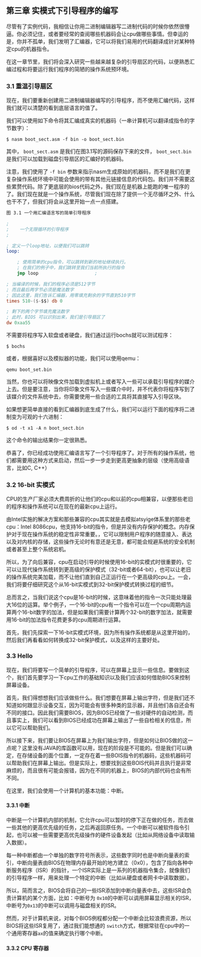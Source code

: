 ## 第三章 实模式下引导程序的编写

尽管有了实例代码，我相信让你用二进制编辑器写二进制代码的时候你依然很懵逼。你必须记住，或者要经常的查阅哪些机器码会让cpu做哪些事情。但幸运的是，你并不孤单，我们发明了汇编器，它可以将我们易用的代码翻译成针对某种特定cpu的机器指令。

在这一章节里，我们将会深入研究一些越来越复杂的引导扇区的代码，以便熟悉汇编过程和将要运行我们程序的简陋的操作系统预环境。

### 3.1 重温引导扇区

现在，我们要重新创建用二进制编辑器编写的引导程序，而不使用汇编代码，这样我们就可以清楚的看到底层语言的值了。

我们可以使用如下命令将其汇编成真实的机器码（一串计算机可以翻译成指令的字节数字）：

```
$ nasm boot_sect.asm -f bin -o boot_sect.bin
```

其中， `boot_sect.asm` 是我们在图3.1写的源码保存下来的文件， `boot_sect.bin` 是我们可以加载到磁盘引导扇区的汇编好的机器码。

注意，我们使用了 `-f bin` 参数来指示nasm生成原始的机器码，而不是我们在更复杂操作系统环境中可能会使用的带有其他元链接信息的代码包。我们并不需要这些累赘代码。除了更底层的bios代码之外，我们现在是机器上能跑的唯一程序的了。我们现在就是一个操作系统，尽管我们现在除了提供一个无尽循环之外、什么也干不了，但我们将会从这里开始一点一点搭建。

```nasm
图 3.1 一个用汇编语言写的简单引导程序

;
;    一个无限循环的引导程序
;

; 定义一个loop地址，以便我们可以跳转
loop:

    ; 使用简单的cpu指令，可以跳转到新的地址继续执行。
    ; 在我们的例子中，我们跳转至我们当前所执行的指令
    jmp loop                     ; 

; 当编译的时候，我们的程序必须是512字节
; 而且最后两字节必须是魔法数字
; 因此这里，我们告诉汇编器，用零填充剩余的字节直到510字节
times 510-($-$$) db 0

; 剩下的两个字节填充魔法数字
; 此时，BIOS 可以识别出来，我们是引导扇区了
dw 0xaa55
```

不需要将程序写入软盘或者硬盘，我们通过运行bochs就可以测试程序：

```shell
$ bochs
```

或者，根据喜好以及模拟器的功能，我们可以使用qemu：

```shell
qemu boot_set.bin
```

当然，你也可以将映像文件加载到虚拟机上或者写入一些可以承载引导程序的媒介上去。但是要注意，当你将印象文件写入一些媒介中时，并不代表你将程序写到了该媒介的文件系统中去，你需要使用一些合适的工具将其直接写入引导区块。

如果想更简单直接的看到汇编器到底生成了什么，我们可以运行下面的程序将二进制变为可观的十六进制：

```shell
$ od -t x1 -A n boot_sect.bin
```

这个命令的输出结果你一定很熟悉。

恭喜了，你已经成功使用汇编语言写了一个引导程序了。对于所有的操作系统，他们都需要用这种方式来启动，然后一步一步走到更高更抽象的层级（使用高级语言，比如C, C++）



### 3.2 16-bit 实模式

CPU的生产厂家必须大费周折的让他们的cpu和以前的cpu相兼容，以便那些老旧的程序和操作系统可以在现在的最新cpu上运行。

由Intel实施的解决方案和那些兼容的cpu其实就是去模拟atsyige体系里的那些老cpu：Intel 8086cpu，他支持16-bit的指令，但是并没有内存保护的概念。内存保护对于现在操作系统的稳定性非常重要。，它可以限制用户程序的随意接入、表达以及对内核的存储，这些操作无论时有意还是无意，都可能会规避系统的安全机制或者甚至上整个系统宕机。

所以，为了向后兼容，cpu在启动引导的时候使用16-bit的实模式时很重要的，它可以让现代操作系统转到更高级的保护模式（32-bit或者64-bit），也可以让老旧的操作系统完美加载，而不让他们直到自己正运行在一个更高级的cpu上。一会，我们将要仔细研究这个从16-bit实模式到32-bit保护模式转换过程的细节。

总而言之，当我们说这个cpu是16-bit的时候，这意味着他的指令一次只能处理最大16位的运算。举个例子，一个16-bit的cpu有一个指令可以在一个cpu周期内运算两个16-bit数字的加法，但是如果我们需要计算两个32-bit的数字加法，就需要用16-bit的加法指令花费更多的cpu周期进行运算。

首先，我们先探索一下16-bit实模式环境，因为所有操作系统都是从这里开始的，然后我们再看看如何转换成32-bit保护模式，以及这样的主要好处。



### 3.3 Hello

现在，我们将要写一个简单的引导程序，可以在屏幕上显示一些信息。要做到这个，我们首先要学习一下cpu工作的基础知识以及我们应该如何借助BIOS来控制屏幕设备。

首先，我们得想想我们应该做些什么。我们想要在屏幕上输出字符，但是我们还不知道如何跟显示设备交互，因为可能会有很多种类的显示器，并且他们各自还会有不同的接口。因此我们需要BIOS，因为BIOS已经做了一些对硬件的自动检测，而且事实上，我们可以看到BIOS已经成功在屏幕上输出了一些自检相关的信息，所以它可以帮助我们。

所以接下来，我们要让BIOS在屏幕上为我们输出字符，但是如何让BIOS做的这一点呢？这里没有JAVA的库函数可以用，现在的阶段是不可能的。但是我们可以确定，在存储设备的面个位置，一定存在着一些BOIS指令的机器码，这些机器码可以帮助我们在屏幕上输出。但是实际上，想要找到这些BOIS代码并且执行是非常麻烦的，而且很有可能会报错，因为在不同的机器上，BIOS的内部代码也会有所不同。

在这里，我们会使用一个计算机的基本功能：中断。

#### 3.3.1 中断

中断是一个计算机内部的机制，它允许cpu可以暂时的停下正在做的任务，而去做一些其他的更高优先级的任务，之后再返回原任务。一个中断可以被软件指令引起，也可以被一些需要更高优先级操作的硬件设备发起（比如从网络设备中读取输入数据）。

每一种中断都由一个单独的数字符号所表示，这些数字同时也是中断向量表的索引，中断向量表由BIOS在物理内存最开始的地方建立（0x0），包含了指向各种中断服务程序（ISR）的指针，一个ISR实际上是一系列的机器指令集合，就像我们的引导程序一样，用来处理一个特定的中断（比如从硬盘或者网卡中读取数据）。

所以，简而言之，BIOS会将自己的一些ISR添加到中断向量表中去，这些ISR会负责计算机的某个方面，比如：中断号为 `0x10`的中断可以调用屏幕显示相关的ISR，中断号为`0x13`的中断可以调用与磁盘相关的ISR。

然而，对于计算机来说，对每个BIOS例程都分配一个中断会比较浪费资源，所以BIOS将这些ISR复用了，通过我们能想通的 `switch`方式，根据常驻在cpu中的一个通用寄存器`ax`的值来确定执行哪个中断。

#### 3.3.2 CPU 寄存器
